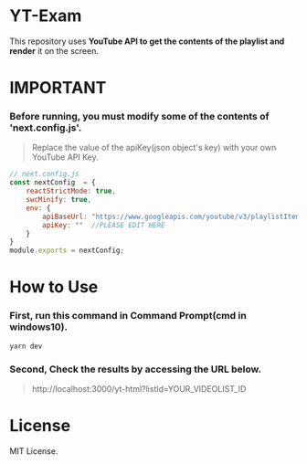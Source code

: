 # YT-Exam
This repository uses **YouTube API to get the contents of the playlist and render** it on the screen.
# IMPORTANT
### Before running, you must modify some of the contents of 'next.config.js'.
> Replace the value of the apiKey(json object's key) with your own YouTube API Key.
```js
// next.config.js
const nextConfig  = {
	reactStrictMode: true,
	swcMinify: true,
	env: {
		apiBaseUrl: "https://www.googleapis.com/youtube/v3/playlistItems",
		apiKey: ""  //PLEASE EDIT HERE
	}
}
module.exports = nextConfig;
```

# How to Use
### First, run this command in Command Prompt(cmd in windows10).
``
yarn dev
``

### Second, Check the results by accessing the URL below.
> http://localhost:3000/yt-html?listId=YOUR_VIDEOLIST_ID


# License
MIT License.
